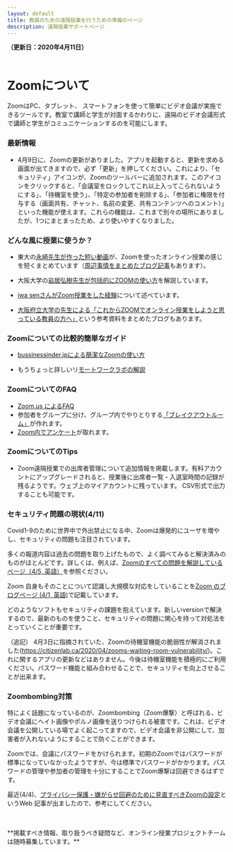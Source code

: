 ```yaml
---
layout: default
title: 教員のための遠隔授業を行うための準備のページ
description: 遠隔授業サポートページ
---
```


**（更新日：2020年4月11日）**
<br />
<br />

# Zoomについて
ZoomはPC、タブレット、 スマートフォンを使って簡単にビデオ会議が実施できるツールです。教室で講師と学生が対面するかわりに、遠隔のビデオ会議形式で講師と学生がコミュニケーションするのを可能にします。

### 最新情報

- 4月9日に、Zoomの更新がありました。アプリを起動すると、更新を求める画面が出てきますので、必ず「更新」を押してください。これにより、「セキュリティ」アイコンが、Zoomのツールバーに追加されます。このアイコンをクリックすると、「会議室をロックしてこれ以上入ってこられないようにする」、「待機室を使う」、「特定の参加者を削除する」、「参加者に権限を付与する（画面共有、チャット、名前の変更、共有コンテンツへのコメント）」といった機能が使えます。これらの機能は、これまで別々の場所にありましたが、1つにまとまったため、より使いやすくなりました。

### どんな風に授業に使うか？

- 東大の[永崎先生が作った短い動画](https://www.youtube.com/watch?time_continue=108&v=SBmVtwG_ovQ&feature=emb_logo)が、Zoomを使ったオンライン授業の感じを短くまとめています（[周辺事情をまとめたブログ記事](https://digitalnagasaki.hatenablog.com/entry/2020/03/15/002904 )もあります）。

- 大阪大学の[岩居弘樹先生が包括的にZOOMの使い方](https://zoom.les.cmc.osaka-u.ac.jp)を解説しています。

- [iwa senさんがZoom授業をした経験](https://www.youtube.com/watch?v=Gus1tlMcE6E&feature=youtu.be)について述べています。
- [大阪府立大学の先生による「これからZOOMでオンライン授業をしようと思っている教員の方へ」](https://qingyuan.sakura.ne.jp/wp/?p=4121)という参考資料をまとめたブログもあります。

### Zoomについての比較的簡単なガイド

- [bussinessinder.jpによる簡潔なZoomの使い方](https://www.businessinsider.jp/post-208979)

- もうちょっと詳しいリ[モートワークラボの解説](https://www.remotework-labo.jp/2018/01/zoom_beginner/)

### ZoomについてのFAQ

- [Zoom.us によるFAQ]( https://support.zoom.us/hc/ja/sections/200277708-よくある質問)
- 参加者をグループに分け、グループ内でやりとりする[「ブレイクアウトルーム」](https://support.zoom.us/hc/ja/articles/206476093-ブレイクアウトルーム入門)が作れます。
- [Zoom内でアンケート](https://zoomy.info/how_to_use_questionnaire/)が取れます。

### ZoomについてのTips

- Zoom遠隔授業での出席者管理について追加情報を掲載します。有料アカウントにアップグレードされると、授業後に出席者一覧・入退室時間の記録が残るようです。ウェブ上のマイアカウントに残っています。 CSV形式で出力することも可能です。

### セキュリティ問題の現状(4/11)

Covid1-9のために世界中で外出禁止になる中、Zoomは爆発的にユーザを増やし、セキュリティの問題も注目されています。

多くの報道内容は過去の問題を取り上げたもので、よく調べてみると解決済みのものがほとんどです。詳しくは、例えば、[Zoomのすべての問題を解説しているページ（4/5, 英語）](https://www.tomsguide.com/news/zoom-security-privacy-woes)を参照ください。

Zoom 自身もそのことについて認識し大規模な対応をしていることを[Zoom のブログページ (4/1, 英語)](https://blog.zoom.us/wordpress/2020/04/01/a-message-to-our-users/)で記載しています。

どのようなソフトもセキュリティの課題を抱えています。新しいversionで解決するので、最新のものを使うこと、セキュリティの問題に関心を持って対処法をとっていくことが重要です。

（追記）
4月3日に指摘されていた、Zoomの待機室機能の脆弱性が解消されました(https://citizenlab.ca/2020/04/zooms-waiting-room-vulnerability/)。これに関するアプリの更新などはありません。今後は待機室機能を積極的にご利用ください。パスワード機能と組み合わせることで、セキュリティを向上させることが出来ます。

### Zoombombing対策

特によく話題になっているのが、Zoombombing（Zoom爆撃）と呼ばれる、ビデオ会議にヘイト画像やポルノ画像を送りつけられる被害です。これは、ビデオ会議を公開している場でよく起こってますので、ビデオ会議を非公開にして、加害者が入れないようにすることで防ぐことができます。

Zoomでは、会議にパスワードをかけられます。初期のZoomではパスワードが標準になっていなかったようですが、今は標準でパスワードがかかります。パスワードの管理や参加者の管理を十分にすることでZoom爆撃は回避できるはずです。

最近(4/4)、[プライバシー保護・嫌がらせ回避のために見直すべきZoomの設定](https://p2ptk.org/privacy/3163)というWeb 記事が出ましたので、参考にしてください。　

<br />
<br />
**掲載すべき情報、取り扱うべき疑問など、オンライン授業プロジェクトチームは随時募集しています。**
<br />
<br />